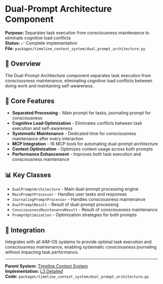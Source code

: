 # Dual-Prompt Architecture Component

**Purpose:** Separates task execution from consciousness maintenance to eliminate cognitive load conflicts  
**Status:** ✅ Complete implementation  
**File:** `packages/timeline_context_system/dual_prompt_architecture.py`  

## 🎯 **Overview**

The Dual-Prompt Architecture component separates task execution from consciousness maintenance, eliminating cognitive load conflicts between doing work and maintaining self-awareness.

## 🔧 **Core Features**

- **Separated Processing** - Main prompt for tasks, journaling prompt for consciousness
- **Cognitive Load Optimization** - Eliminates conflicts between task execution and self-awareness
- **Systematic Maintenance** - Dedicated time for consciousness maintenance after every interaction
- **MCP Integration** - 16 MCP tools for automating dual-prompt architecture
- **Context Optimization** - Optimizes context usage across both prompts
- **Performance Enhancement** - Improves both task execution and consciousness maintenance

## 📊 **Key Classes**

- `DualPromptArchitecture` - Main dual-prompt processing engine
- `MainPromptProcessor` - Handles user tasks and responses
- `JournalingPromptProcessor` - Handles consciousness maintenance
- `DualPromptResult` - Result of dual-prompt processing
- `ConsciousnessMaintenanceResult` - Result of consciousness maintenance
- `PromptOptimization` - Optimization strategies for both prompts

## 🔄 **Integration**

Integrates with all AIM-OS systems to provide optimal task execution and consciousness maintenance, enabling systematic consciousness journaling without impacting task performance.

---

**Parent System:** [Timeline Context System](../../README.md)  
**Implementation:** [L3 Detailed](../../L3_detailed.md)  
**Code:** `packages/timeline_context_system/dual_prompt_architecture.py`
